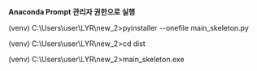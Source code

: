 **Anaconda Prompt 관리자 권한으로 실행**



(venv) C:\Users\user\LYR\new_2>pyinstaller --onefile main_skeleton.py



(venv) C:\Users\user\LYR\new_2>cd dist



(venv) C:\Users\user\LYR\new_2>main_skeleton.exe

